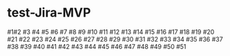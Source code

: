 # test-Jira-MVP

#1#2
#3
#4
#5
#6
#7
#8
#9
#10
#11
#12
#13
#14
#15
#16
#17
#18
#19
#20
#21
#22
#23
#24
#25
#26
#27
#28
#29
#30
#31
#32
#33
#34
#35
#36
#37
#38
#39
#40
#41
#42
#43
#44
#45
#46
#47
#48
#49
#50
#51
